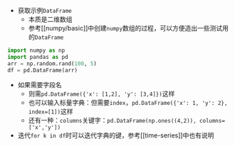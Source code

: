 - 获取示例`DataFrame`
  - 本质是二维数组
  - 参考[[numpy/basic]]中创建`numpy`数组的过程，可以方便造出一些测试用的`DataFrame`
```python
import numpy as np
import pandas as pd
arr = np.random.rand(100, 5)
df = pd.DataFrame(arr)
```
- 如果需要字段名
  - 则需`pd.DataFrame({'x': [1,2], 'y': [3,4]})`这样
  - 也可以输入标量字典：但需要`index`，`pd.DataFrame({'x': 1, 'y': 2}, index=[1])`这样
  - 还有一种：`columns`关键字：`pd.DataFrame(np.ones((4,2)), columns=['x','y'])`
- 迭代`for k in df`时可以迭代字典的键，参考[[time-series]]中也有说明